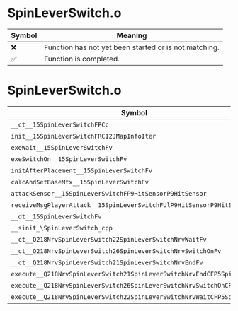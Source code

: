 # SpinLeverSwitch.o
| Symbol | Meaning 
| ------------- | ------------- 
| :x: | Function has not yet been started or is not matching. 
| :white_check_mark: | Function is completed. 


# SpinLeverSwitch.o
| Symbol | Decompiled? |
| ------------- | ------------- |
| `__ct__15SpinLeverSwitchFPCc` | :x: |
| `init__15SpinLeverSwitchFRC12JMapInfoIter` | :x: |
| `exeWait__15SpinLeverSwitchFv` | :x: |
| `exeSwitchOn__15SpinLeverSwitchFv` | :x: |
| `initAfterPlacement__15SpinLeverSwitchFv` | :x: |
| `calcAndSetBaseMtx__15SpinLeverSwitchFv` | :x: |
| `attackSensor__15SpinLeverSwitchFP9HitSensorP9HitSensor` | :x: |
| `receiveMsgPlayerAttack__15SpinLeverSwitchFUlP9HitSensorP9HitSensor` | :x: |
| `__dt__15SpinLeverSwitchFv` | :x: |
| `__sinit_\SpinLeverSwitch_cpp` | :x: |
| `__ct__Q218NrvSpinLeverSwitch22SpinLeverSwitchNrvWaitFv` | :x: |
| `__ct__Q218NrvSpinLeverSwitch26SpinLeverSwitchNrvSwitchOnFv` | :x: |
| `__ct__Q218NrvSpinLeverSwitch21SpinLeverSwitchNrvEndFv` | :x: |
| `execute__Q218NrvSpinLeverSwitch21SpinLeverSwitchNrvEndCFP5Spine` | :x: |
| `execute__Q218NrvSpinLeverSwitch26SpinLeverSwitchNrvSwitchOnCFP5Spine` | :x: |
| `execute__Q218NrvSpinLeverSwitch22SpinLeverSwitchNrvWaitCFP5Spine` | :x: |
